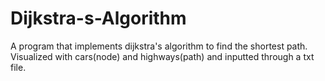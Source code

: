 # Dijkstra-s-Algorithm
A program that implements dijkstra's algorithm to find the shortest path. Visualized with cars(node) and highways(path) and inputted through a txt file.
